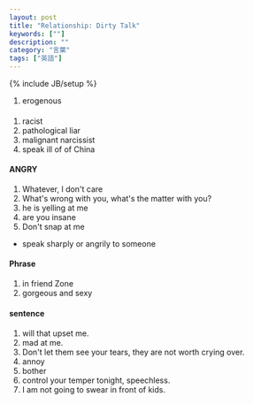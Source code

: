 ```yaml
---
layout: post
title: "Relationship: Dirty Talk"
keywords: [""]
description: ""
category: "言葉"
tags: ["英語"]
---
```

{% include JB/setup %}

1. erogenous


####
1. racist
2. pathological liar
3. malignant narcissist
4. speak ill of of China

####  ANGRY
1. Whatever, I don't care
2. What's wrong with you, what's the matter with you?
3. he is yelling at me
4. are you insane
5. Don't snap at me
- speak sharply or angrily to someone


#### Phrase 
1. in friend Zone
2. gorgeous and sexy



#### sentence

####
1. will that upset me.
2. mad at me.
3. Don't let them see your tears, they are not worth crying over.
4. annoy
5. bother
6. control your temper tonight, speechless.
7. I am not going to swear in front of kids.

